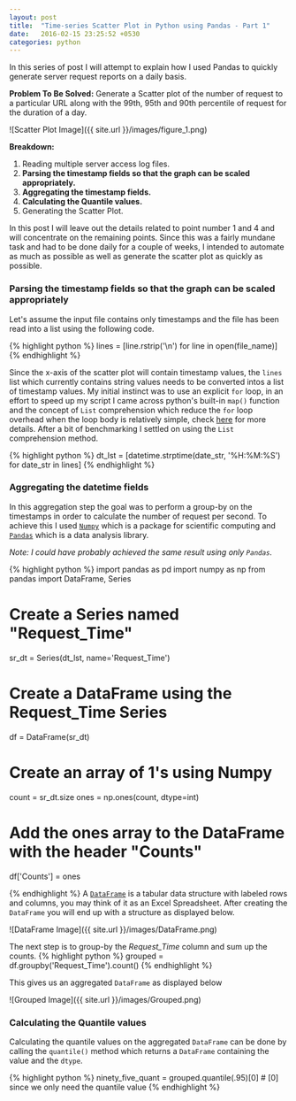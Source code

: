 ```yaml
---
layout: post
title:  "Time-series Scatter Plot in Python using Pandas - Part 1"
date:   2016-02-15 23:25:52 +0530
categories: python
---
```

In this series of post I will attempt to explain how I used Pandas to quickly generate server request reports on a daily basis. 

__Problem To Be Solved:__ Generate a Scatter plot of the number of request to a particular URL along with the 99th, 95th and 90th percentile of request for the duration of a day.

![Scatter Plot Image]({{ site.url }}/images/figure_1.png)

__Breakdown:__

1. Reading multiple server access log files.
2. __Parsing the timestamp fields so that the graph can be scaled appropriately.__
3. __Aggregating the timestamp fields.__
4. __Calculating the Quantile values.__
5. Generating the Scatter Plot.

In this post I will leave out the details related to point number 1 and 4 and will concentrate on the remaining points. 
Since this was a fairly mundane task and had to be done daily for a couple of weeks, I intended to automate as much as possible as well as generate the scatter plot as quickly as possible. 

### Parsing the timestamp fields so that the graph can be scaled appropriately
Let's assume the input file contains only timestamps and the file has been read into a list using the following code. 

{% highlight python %}
lines = [line.rstrip('\n') for line in open(file_name)]
{% endhighlight %}

Since the x-axis of the scatter plot will contain timestamp values, the `lines` list which currently contains string values needs to be converted intos a list of timestamp values. My initial instinct was to use an explicit `for` loop, in an effort to speed up my script I came across python's built-in `map()` function and the concept of `List` comprehension which reduce the `for` loop overhead when the loop body is relatively simple, check [here][Python-optimization] for more details. After a bit of benchmarking I settled on using the `List` comprehension method.

{% highlight python %}
dt_lst = [datetime.strptime(date_str, '%H:%M:%S') for date_str in lines]
{% endhighlight %}

### Aggregating the datetime fields
In this aggregation step the goal was to perform a group-by on the timestamps in order to calculate the number of request per second. To achieve this I used [`Numpy`][Numpy] which is a package for scientific computing and [`Pandas`][Pandas] which is a data analysis library.

_Note: I could have probably achieved the same result using only `Pandas`._

{% highlight python %}
import pandas as pd
import numpy as np
from pandas import DataFrame, Series

# Create a Series named "Request_Time"
sr_dt = Series(dt_lst, name='Request_Time') 
# Create a DataFrame using the Request_Time Series
df = DataFrame(sr_dt)
# Create an array of 1's using Numpy
count = sr_dt.size
ones = np.ones(count, dtype=int)
# Add the ones array to the DataFrame with the header "Counts"
df['Counts'] = ones

{% endhighlight %}
A [`DataFrame`][DataFrame] is a tabular data structure with labeled rows and columns, you may think of it as an Excel Spreadsheet. After creating the `DataFrame` you will end up with a structure as displayed below.

![DataFrame Image]({{ site.url }}/images/DataFrame.png)

The next step is to group-by the _Request_Time_ column and sum up the counts.
{% highlight python %}
grouped = df.groupby('Request_Time').count()
{% endhighlight %}

This gives us an aggregated `DataFrame` as displayed below

![Grouped Image]({{ site.url }}/images/Grouped.png)

### Calculating the Quantile values
Calculating the quantile values on the aggregated `DataFrame` can be done by calling the `quantile()` method which returns a `DataFrame` containing the value and the `dtype`.

{% highlight python %}
ninety_five_quant = grouped.quantile(.95)[0] # [0] since we only need the quantile value
{% endhighlight %}


[Python-optimization]:https://wiki.python.org/moin/PythonSpeed/PerformanceTips#Loops
[Numpy]:http://www.numpy.org/
[Pandas]:http://pandas.pydata.org/
[DataFrame]:http://pandas.pydata.org/pandas-docs/stable/generated/pandas.DataFrame.html